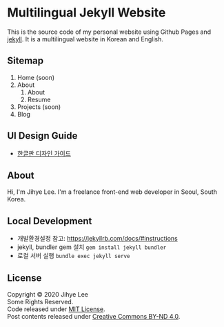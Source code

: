 # Multilingual Jekyll Website 
This is the source code of my personal website using Github Pages and [jekyll](http://jekyllrb.com).
It is a multilingual website in Korean and English.

## Sitemap
1. Home (soon)
1. About
   1. About
   1. Resume
1. Projects (soon)
1. Blog

## UI Design Guide
- [한글판 디자인 가이드](https://designmeme.github.io/ko/design-guide/)

## About
Hi, I'm Jihye Lee. I'm a freelance front-end web developer in Seoul, South Korea.

## Local Development
- 개발환경설정 참고: https://jekyllrb.com/docs/#instructions
- jekyll, bundler gem 설치 `gem install jekyll bundler` 
- 로컬 서버 실행 `bundle exec jekyll serve`

## License
Copyright © 2020 Jihye Lee  
Some Rights Reserved.  
Code released under [MIT License](./LICENSE).  
Post contents released under [Creative Commons BY-ND 4.0](https://creativecommons.org/licenses/by-nd/4.0/).
